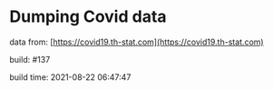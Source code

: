 Dumping Covid data
==================
                        
data from: [https://covid19.th-stat.com](https://covid19.th-stat.com)

build: #137

build time: 2021-08-22 06:47:47
